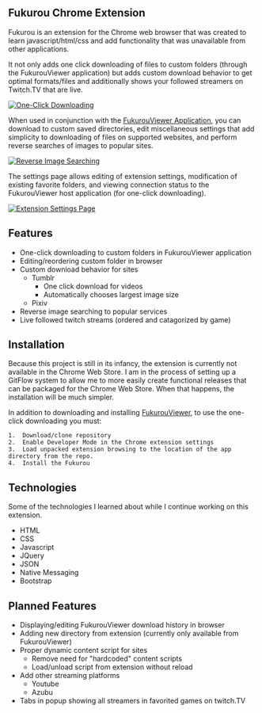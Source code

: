 Fukurou Chrome Extension
-------------
Fukurou is an extension for the Chrome web browser that was created to learn javascript/html/css
and add functionality that was unavailable from other applications.  

It not only adds one click downloading of files to custom folders (through the FukurouViewer application)
but adds custom download behavior to get optimal formats/files and additionally shows your followed 
streamers on Twitch.TV that are live.

[![One-Click Downloading](https://i.gyazo.com/cc363d54038030f68882dd079fd837b7.gif)](https://gyazo.com/cc363d54038030f68882dd079fd837b7)

When used in conjunction with the [FukurouViewer Application](https://github.com/rpicking/FukurouViewer), you can download to custom
saved directories, edit miscellaneous settings that add simplicity to downloading of files
on supported websites, and perform reverse searches of images to popular sites.

[![Reverse Image Searching](https://i.gyazo.com/9ce503ba13b57133f7e2daeed421d123.gif)](https://gyazo.com/9ce503ba13b57133f7e2daeed421d123)

The settings page allows editing of extension settings, modification of existing favorite folders, and viewing
connection status to the FukurouViewer host application (for one-click downloading).

[![Extension Settings Page](https://i.gyazo.com/fe37316d367db19ecc3b117e2453126a.gif)](https://gyazo.com/fe37316d367db19ecc3b117e2453126a)

Features
-------------
* One-click downloading to custom folders in FukurouViewer application
* Editing/reordering custom folder in browser
* Custom download behavior for sites
  * Tumblr
    * One click download for videos
    * Automatically chooses largest image size
  * Pixiv
* Reverse image searching to popular services
* Live followed twitch streams (ordered and catagorized by game)

Installation
-------------
Because this project is still in its infancy, the extension is currently not available in the Chrome
Web Store.  I am in the process of setting up a GitFlow system to allow me to more easily create 
functional releases that can be packaged for the Chrome Web Store.  When that happens, the installation
will be much simpler.

In addition to downloading and installing [FukurouViewer](https://github.com/rpicking/FukurouViewer),
to use the one-click downloading you must:

```
1.  Download/clone repository
2.  Enable Developer Mode in the Chrome extension settings
3.  Load unpacked extension browsing to the location of the app directory from the repo.
4.  Install the Fukurou 
```

Technologies
-------------
Some of the technologies I learned about while I continue working on this extension.
* HTML
* CSS
* Javascript
* JQuery
* JSON
* Native Messaging
* Bootstrap

Planned Features
-------------
* Displaying/editing FukurouViewer download history in browser
* Adding new directory from extension (currently only available from FukurouViewer)
* Proper dynamic content script for sites
  * Remove need for "hardcoded" content scripts
  * Load/unload script from extension without reload
* Add other streaming platforms
  * Youtube
  * Azubu
* Tabs in popup showing all streamers in favorited games on twitch.TV

